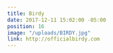 ```yaml
---
title: Birdy
date: 2017-12-11 15:02:00 -05:00
position: 16
image: "/uploads/BIRDY.jpg"
link: http://officialbirdy.com
---
```


